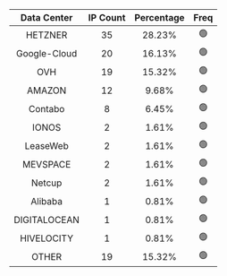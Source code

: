 | Data Center | IP Count | Percentage | Freq |
|:------------:|:--------:|:-----------:|:-----:|
| HETZNER | 35 | 28.23% | 🟢 |
| Google-Cloud | 20 | 16.13% | 🟢 |
| OVH | 19 | 15.32% | 🟢 |
| AMAZON | 12 | 9.68% | 🟢 |
| Contabo | 8 | 6.45% | 🟢 |
| IONOS | 2 | 1.61% | 🟢 |
| LeaseWeb | 2 | 1.61% | 🟢 |
| MEVSPACE | 2 | 1.61% | 🟢 |
| Netcup | 2 | 1.61% | 🟢 |
| Alibaba | 1 | 0.81% | 🟢 |
| DIGITALOCEAN | 1 | 0.81% | 🟢 |
| HIVELOCITY | 1 | 0.81% | 🟢 |
| OTHER | 19 | 15.32% | 🟢 |